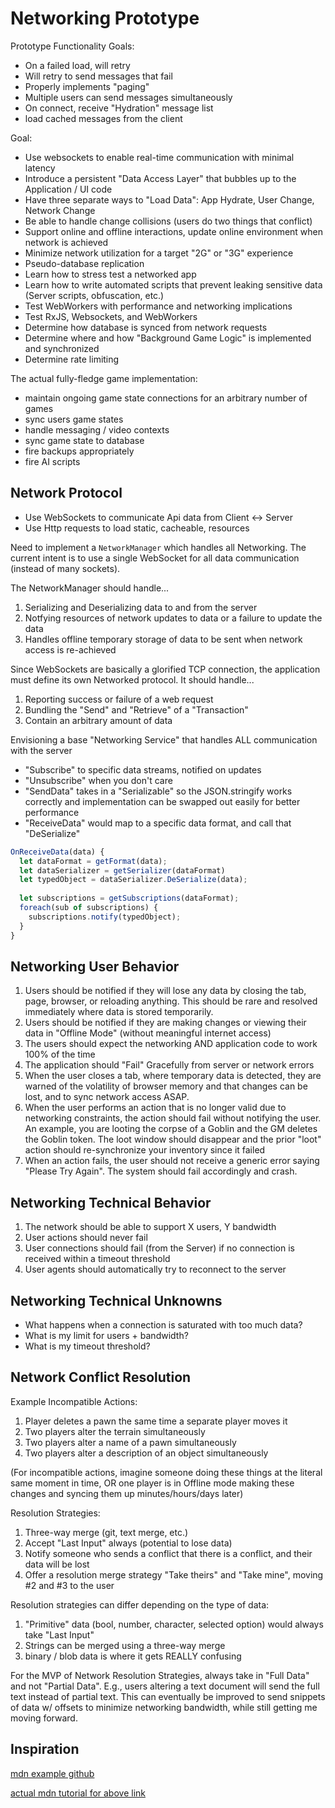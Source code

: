 # Networking Prototype

Prototype Functionality Goals:

- On a failed load, will retry
- Will retry to send messages that fail
- Properly implements "paging"
- Multiple users can send messages simultaneously
- On connect, receive "Hydration" message list
- load cached messages from the client

Goal:

- Use websockets to enable real-time communication with minimal latency
- Introduce a persistent "Data Access Layer" that bubbles up to the Application / UI code
- Have three separate ways to "Load Data": App Hydrate, User Change, Network Change
- Be able to handle change collisions (users do two things that conflict)
- Support online and offline interactions, update online environment when network is achieved
- Minimize network utilization for a target "2G" or "3G" experience
- Pseudo-database replication
- Learn how to stress test a networked app
- Learn how to write automated scripts that prevent leaking sensitive data (Server scripts, obfuscation, etc.)
- Test WebWorkers with performance and networking implications
- Test RxJS, Websockets, and WebWorkers
- Determine how database is synced from network requests
- Determine where and how "Background Game Logic" is implemented and synchronized
- Determine rate limiting

The actual fully-fledge game implementation:

- maintain ongoing game state connections for an arbitrary number of games
- sync users game states
- handle messaging / video contexts
- sync game state to database
- fire backups appropriately
- fire AI scripts

## Network Protocol

- Use WebSockets to communicate Api data from Client <-> Server
- Use Http requests to load static, cacheable, resources

Need to implement a `NetworkManager` which handles all Networking. The current intent is to use a single WebSocket for all data communication (instead of many sockets).

The NetworkManager should handle...

1. Serializing and Deserializing data to and from the server
2. Notfying resources of network updates to data or a failure to update the data
3. Handles offline temporary storage of data to be sent when network access is re-achieved

Since WebSockets are basically a glorified TCP connection, the application must define its own Networked protocol. It should handle...

1. Reporting success or failure of a web request
2. Bundling the "Send" and "Retrieve" of a "Transaction"
3. Contain an arbitrary amount of data

Envisioning a base "Networking Service" that handles ALL communication with the server

- "Subscribe" to specific data streams, notified on updates
- "Unsubscribe" when you don't care
- "SendData" takes in a "Serializable" so the JSON.stringify works correctly and implementation can be swapped out easily for better performance
- "ReceiveData" would map to a specific data format, and call that "DeSerialize"

```javascript
OnReceiveData(data) {
  let dataFormat = getFormat(data);
  let dataSerializer = getSerializer(dataFormat)
  let typedObject = dataSerializer.DeSerialize(data);
  
  let subscriptions = getSubscriptions(dataFormat);
  foreach(sub of subscriptions) {
    subscriptions.notify(typedObject);
  }
}
```

## Networking User Behavior

1. Users should be notified if they will lose any data by closing the tab, page, browser, or reloading anything. This should be rare and resolved immediately where data is stored temporarily.
2. Users should be notified if they are making changes or viewing their data in "Offline Mode" (without meaningful internet access)
3. The users should expect the networking AND application code to work 100% of the time
4. The application should "Fail" Gracefully from server or network errors
5. When the user closes a tab, where temporary data is detected, they are warned of the volatility of browser memory and that changes can be lost, and to sync network access ASAP.
6. When the user performs an action that is no longer valid due to networking constraints, the action should fail without notifying the user. An example, you are looting the corpse of a Goblin and the GM deletes the Goblin token. The loot window should disappear and the prior "loot" action should re-synchronize your inventory since it failed
7. When an action fails, the user should not receive a generic error saying "Please Try Again". The system should fail accordingly and crash.

## Networking Technical Behavior

1. The network should be able to support X users, Y bandwidth
2. User actions should never fail
3. User connections should fail (from the Server) if no connection is received within a timeout threshold
4. User agents should automatically try to reconnect to the server

## Networking Technical Unknowns

- What happens when a connection is saturated with too much data?
- What is my limit for users + bandwidth?
- What is my timeout threshold?

## Network Conflict Resolution

Example Incompatible Actions:

1. Player deletes a pawn the same time a separate player moves it
2. Two players alter the terrain simultaneously
3. Two players alter a name of a pawn simultaneously
4. Two players alter a description of an object simultaneously

(For incompatible actions, imagine someone doing these things at the literal same moment in time, OR one player is in Offline mode making these changes and syncing them up minutes/hours/days later)

Resolution Strategies:

1. Three-way merge (git, text merge, etc.)
2. Accept "Last Input" always (potential to lose data)
3. Notify someone who sends a conflict that there is a conflict, and their data will be lost
4. Offer a resolution merge strategy "Take theirs" and "Take mine", moving #2 and #3 to the user

Resolution strategies can differ depending on the type of data:

1. "Primitive" data (bool, number, character, selected option) would always take "Last Input"
2. Strings can be merged using a three-way merge
3. binary / blob data is where it gets REALLY confusing

For the MVP of Network Resolution Strategies, always take in "Full Data" and not "Partial Data". E.g., users altering a text document will send the full text instead of partial text. This can eventually be improved to send snippets of data w/ offsets to minimize networking bandwidth, while still getting me moving forward.

## Inspiration

[mdn example github](https://github.com/mdn/samples-server/tree/master/s/websocket-chat)

[actual mdn tutorial for above link](https://developer.mozilla.org/en-US/docs/Web/API/WebSockets_API/Writing_WebSocket_client_applications)
